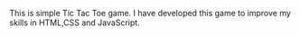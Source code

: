 This is simple Tic Tac Toe game.
I have developed this  game to improve my skills in HTML,CSS and JavaScript.
